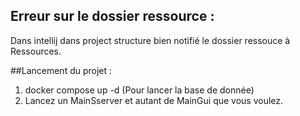 ## Erreur sur le dossier ressource :
Dans intellij dans project structure bien notifié le dossier ressouce à Ressources.


##Lancement du projet :
1. docker compose up -d (Pour lancer la base de donnée)
2. Lancez un MainSserver et autant de MainGui que vous voulez.
